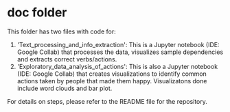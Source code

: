 # doc folder

This folder has two files with code for:
1. 'Text_processing_and_info_extraction': This is a Jupyter notebook (IDE: Google Collab) that processes the data, visualizes sample dependencies and extracts correct verbs/actions.
2. 'Exploratory_data_analysis_of_actions': This is also a Jupyter notebook (IDE: Google Collab) that creates visualizations to identify common actions taken by people that made them happy. Visualizatons done include word clouds and bar plot.

For details on steps, please refer to the README file for the repository.